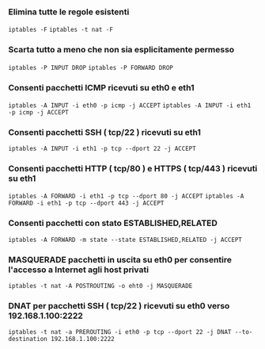 ### Elimina tutte le regole esistenti
`iptables -F`
`iptables -t nat -F`

### Scarta tutto a meno che non sia esplicitamente permesso
`iptables -P INPUT DROP`
`iptables -P FORWARD DROP`

### Consenti pacchetti ICMP ricevuti su eth0 e eth1
`iptables -A INPUT -i eth0 -p icmp -j ACCEPT`
`iptables -A INPUT -i eth1 -p icmp -j ACCEPT`

### Consenti pacchetti SSH ( tcp/22 ) ricevuti su eth1
`iptables -A INPUT -i eth1 -p tcp --dport 22 -j ACCEPT`

### Consenti pacchetti HTTP ( tcp/80 ) e HTTPS ( tcp/443 ) ricevuti su eth1
`iptables -A FORWARD -i eth1 -p tcp --dport 80 -j ACCEPT`
`iptables -A FORWARD -i eth1 -p tcp --dport 443 -j ACCEPT`

###  Consenti pacchetti con stato ESTABLISHED,RELATED
`iptables -A FORWARD -m state --state ESTABLISHED,RELATED -j ACCEPT`

### MASQUERADE pacchetti in uscita su eth0 per consentire l'accesso a Internet agli host privati
`iptables -t nat -A POSTROUTING -o eht0 -j MASQUERADE`

### DNAT per pacchetti SSH ( tcp/22 ) ricevuti su eth0 verso 192.168.1.100:2222
`iptables -t nat -a PREROUTING -i eth0 -p tcp --dport 22 -j DNAT --to-destination 192.168.1.100:2222`